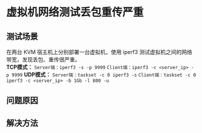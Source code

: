 # 虚拟机网络测试丢包重传严重
## 测试场景
在两台 KVM 宿主机上分别部署一台虚拟机，使用 iperf3 测试虚拟机之间的网络带宽，发现丢包、重传很严重。  
**TCP模式：**
`Server端：iperf3 -s -p 9999`
`Client端：iperf3 -c <server_ip> -p 9999`
**UDP模式：**
`Server端：taskset -c 0 iperf3 -s`
`Client端：taskset -c 0 iperf3 -c <server_ip> -b 1Gb -l 800 -u`
## 问题原因
## 解决方法